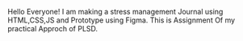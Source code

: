 Hello Everyone! 
I am making a stress management Journal using HTML,CSS,JS and Prototype using Figma. 
This is Assignment Of my practical Approch of PLSD. 
